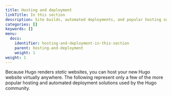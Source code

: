 ```yaml
---
title: Hosting and deployment
linkTitle: In this section
description: Site builds, automated deployments, and popular hosting solutions.
categories: []
keywords: []
menu:
  docs:
    identifier: hosting-and-deployment-in-this-section
    parent: hosting-and-deployment
    weight: 1
weight: 1
---
```


Because Hugo renders *static* websites, you can host your new Hugo website virtually anywhere. The following represent only a few of the more popular hosting and automated deployment solutions used by the Hugo community.
